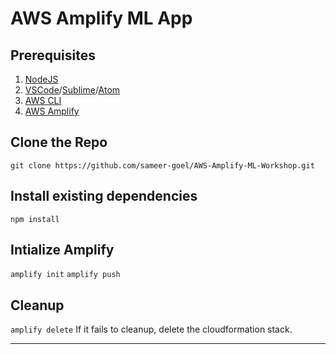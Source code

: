 # AWS Amplify ML App

## Prerequisites

1. [NodeJS](https://nodejs.org/en/)
2. [VSCode](https://code.visualstudio.com/)/[Sublime](https://www.sublimetext.com/)/[Atom](https://flight-manual.atom.io/getting-started/sections/installing-atom/)
3. [AWS CLI](https://docs.aws.amazon.com/cli/latest/userguide/install-cliv2.html)
4. [AWS Amplify](https://docs.amplify.aws/cli/start/install)

## Clone the Repo

`git clone https://github.com/sameer-goel/AWS-Amplify-ML-Workshop.git`

## Install existing dependencies

`npm install`

## Intialize Amplify

`amplify init`
`amplify push`

## Cleanup

`amplify delete`
If it fails to cleanup, delete the cloudformation stack.

<hr />
